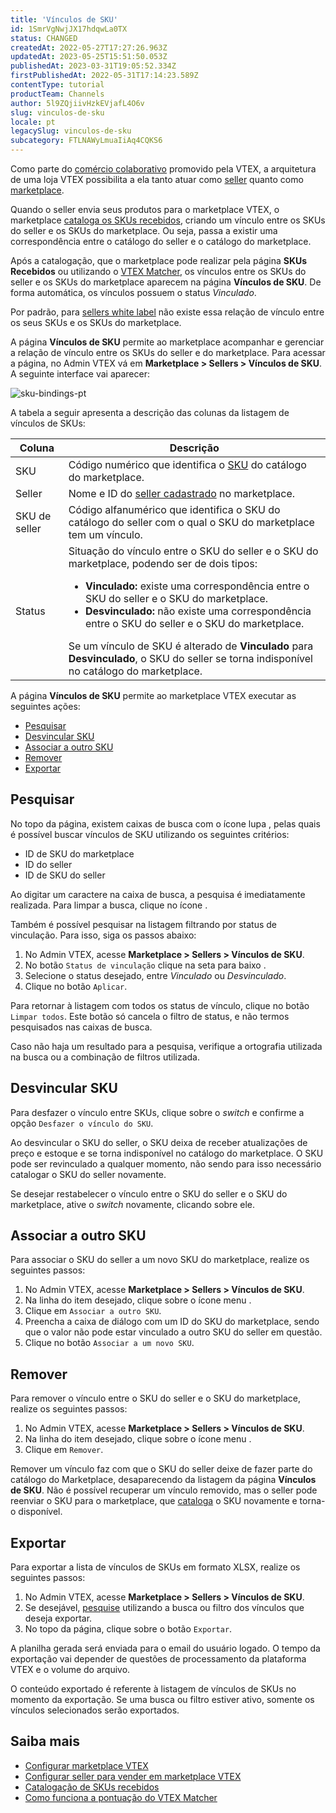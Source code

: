 ```yaml
---
title: 'Vínculos de SKU'
id: 1SmrVgNwjJX17hdqwLa0TX
status: CHANGED
createdAt: 2022-05-27T17:27:26.963Z
updatedAt: 2023-05-25T15:51:50.053Z
publishedAt: 2023-03-31T19:05:52.334Z
firstPublishedAt: 2022-05-31T17:14:23.589Z
contentType: tutorial
productTeam: Channels
author: 5l9ZQjiivHzkEVjafL4O6v
slug: vinculos-de-sku
locale: pt
legacySlug: vinculos-de-sku
subcategory: FTLNAWyLmuaIiAq4CQKS6
---
```


Como parte do [comércio colaborativo](https://help.vtex.com/pt/tutorial/estrategias-de-marketplace-na-vtex--tutorials_402) promovido pela VTEX, a arquitetura de uma loja VTEX possibilita a ela tanto atuar como [seller](https://help.vtex.com/pt/tutorial/configurar-seller-para-vender-em-marketplace-vtex--6g045OkRSjNpqhkExbQRlP) quanto como [marketplace](https://help.vtex.com/pt/tutorial/configurar-marketplace-vtex--7splyp5MqIyt2Iyz5jsNzb). 

Quando o seller envia seus produtos para o marketplace VTEX, o marketplace [cataloga os SKUs recebidos](https://help.vtex.com/pt/tutorial/sugerindo-e-aprovando-skus--tutorials_396), criando um vínculo entre os SKUs do seller e os SKUs do marketplace. Ou seja, passa a existir uma correspondência entre o catálogo do seller e o catálogo do marketplace. 

Após a catalogação, que o marketplace pode realizar pela página **SKUs Recebidos** ou utilizando o [VTEX Matcher](https://help.vtex.com/pt/tutorial/entendendo-a-pontuacao-do-vtex-matcher--tutorials_424), os vínculos entre os SKUs do seller e os SKUs do marketplace aparecem na página **Vínculos de SKU**. De forma automática, os vínculos possuem o status _Vinculado_.

<div class = "alert alert-info">
Por padrão, para <a href="https://help.vtex.com/pt/tutorial/seller-white-label--5orlGHyDHGAYciQ64oEgKa">sellers white label</a> não existe essa relação de vínculo entre os seus SKUs e os SKUs do marketplace.
</div>

A página **Vínculos de SKU** permite ao marketplace acompanhar e gerenciar a relação de vínculo entre os SKUs do seller e do marketplace. Para acessar a página, no Admin VTEX vá em **Marketplace > Sellers > Vínculos de SKU**. A seguinte interface vai aparecer:

![sku-bindings-pt](https://images.ctfassets.net/alneenqid6w5/3TrV8m2JLKuPjhKTtkY2Yl/f226cc707a595197ffa86fcb68db212b/sku-bindings-pt.png)

A tabela a seguir apresenta a descrição das colunas da listagem de vínculos de SKUs:

| **Coluna** | **Descrição** |
| ---------- | ---------- |
| SKU | Código numérico que identifica o [SKU](https://help.vtex.com/pt/tracks/catalogo-101--5AF0XfnjfWeopIFBgs3LIQ/17PxekVPmVYI4c3OCQ0ddJ) do catálogo do marketplace. |
| Seller | Nome e ID do [seller cadastrado](https://help.vtex.com/pt/tutorial/adicionar-seller--tutorials_392) no marketplace. |
| SKU de seller | Código alfanumérico que identifica o SKU do catálogo do seller com o qual o SKU do marketplace tem um vínculo. |
| Status | Situação do vínculo entre o SKU do seller e o SKU do marketplace, podendo ser de dois tipos: <ul><li><b>Vinculado:</b> existe uma correspondência entre o SKU do seller e o SKU do marketplace.</li><li><b>Desvinculado:</b> não existe uma correspondência entre o SKU do seller e o SKU do marketplace.</li></ul> Se um vínculo de SKU é alterado de <b>Vinculado</b> para <b>Desvinculado</b>, o SKU do seller se torna indisponível no catálogo do marketplace. |

A página **Vínculos de SKU** permite ao marketplace VTEX executar as seguintes ações:

- [Pesquisar](#pesquisar)
- [Desvincular SKU](#desvincular-sku)
- [Associar a outro SKU](#associar-a-outro-sku)
- [Remover](#remover)
- [Exportar](#exportar)

## Pesquisar

No topo da página, existem caixas de busca com o ícone lupa <i class="fas fa-search"></i>, pelas quais é possível buscar vínculos de SKU utilizando os seguintes critérios:

- ID de SKU do marketplace
- ID do seller
- ID de SKU do seller

Ao digitar um caractere na caixa de busca, a pesquisa é imediatamente realizada. Para limpar a busca, clique no ícone <i class="far fa-times-circle"></i>. 

Também é possível pesquisar na listagem filtrando por status de vinculação. Para isso, siga os passos abaixo:

1. No Admin VTEX, acesse **Marketplace > Sellers > Vínculos de SKU**.
2. No botão `Status de vinculação` clique na seta para baixo <i class="fas fa-angle-down"></i>.
3. Selecione o status desejado, entre _Vinculado_ ou _Desvinculado_.
4. Clique no botão `Aplicar`.

Para retornar à listagem com todos os status de vínculo, clique no botão `Limpar todos`. Este botão só cancela o filtro de status, e não termos pesquisados nas caixas de busca.

<div class = "alert alert-info">
Caso não haja um resultado para a pesquisa, verifique a ortografia utilizada na busca ou a combinação de filtros utilizada.
</div> 

## Desvincular SKU

Para desfazer o vínculo entre SKUs, clique sobre o _switch_ <i class="fas fa-toggle-on"></i> e confirme a opção `Desfazer o vínculo do SKU`.

<div class = "alert alert-info">
Ao desvincular o SKU do seller, o SKU deixa de receber atualizações de preço e estoque e se torna indisponível no catálogo do marketplace. O SKU pode ser revinculado a qualquer momento, não sendo para isso necessário catalogar o SKU do seller novamente.
</div>

Se desejar restabelecer o vínculo entre o SKU do seller e o SKU do marketplace, ative o _switch_ <i class="fas fa-toggle-on"></i> novamente, clicando sobre ele.

## Associar a outro SKU

Para associar o SKU do seller a um novo SKU do marketplace, realize os seguintes passos:

1. No Admin VTEX, acesse **Marketplace > Sellers > Vínculos de SKU**.
2. Na linha do item desejado, clique sobre o ícone menu <i class="fas fa-ellipsis-v"></i>.
3. Clique em <i class="fas fa-link"></i> `Associar a outro SKU`.
4. Preencha a caixa de diálogo com um ID do SKU do marketplace, sendo que o valor não pode estar vinculado a outro SKU do seller em questão.
5. Clique no botão <i class="fas fa-link"></i> `Associar a um novo SKU`.

## Remover

Para remover o vínculo entre o SKU do seller e o SKU do marketplace, realize os seguintes passos:

1. No Admin VTEX, acesse **Marketplace > Sellers > Vínculos de SKU**.
2. Na linha do item desejado, clique sobre o ícone menu <i class="fas fa-ellipsis-v"></i>.
3. Clique em <i class="far fa-trash-alt"></i> `Remover`.

<div class="alert alert-warning">
Remover um vínculo faz com que o SKU do seller deixe de fazer parte do catálogo do Marketplace, desaparecendo da listagem da página <b>Vínculos de SKU</b>. Não é possível recuperar um vínculo removido, mas o seller pode reenviar o SKU para o marketplace, que <a href="https://help.vtex.com/pt/tutorial/sugerindo-e-aprovando-skus--tutorials_396">cataloga</a> o SKU novamente e torna-o disponível.
</div>

## Exportar

Para exportar a lista de vínculos de SKUs em formato XLSX, realize os seguintes passos:

1. No Admin VTEX, acesse **Marketplace > Sellers > Vínculos de SKU**.
2. Se desejável, [pesquise](#pesquisar) utilizando a busca ou filtro dos vínculos que deseja exportar.
3. No topo da página, clique sobre o botão <i class="fas fa-arrow-to-top"></i> `Exportar`.

A planilha gerada será enviada para o email do usuário logado. O tempo da exportação vai depender de questões de processamento da plataforma VTEX e o volume do arquivo.

<div class = "alert alert-info">
O conteúdo exportado é referente à listagem de vínculos de SKUs no momento da exportação. Se uma busca ou filtro estiver ativo, somente os vínculos selecionados serão exportados.
</div>

## Saiba mais

- [Configurar marketplace VTEX](https://help.vtex.com/pt/tutorial/configurar-marketplace-vtex--7splyp5MqIyt2Iyz5jsNzb)
- [Configurar seller para vender em marketplace VTEX](https://help.vtex.com/pt/tutorial/configurar-seller-para-vender-em-marketplace-vtex--6g045OkRSjNpqhkExbQRlP)
- [Catalogação de SKUs recebidos](https://help.vtex.com/pt/tutorial/sugerindo-e-aprovando-skus--tutorials_396)
- [Como funciona a pontuação do VTEX Matcher](https://help.vtex.com/pt/tutorial/entendendo-a-pontuacao-do-vtex-matcher--tutorials_424)
